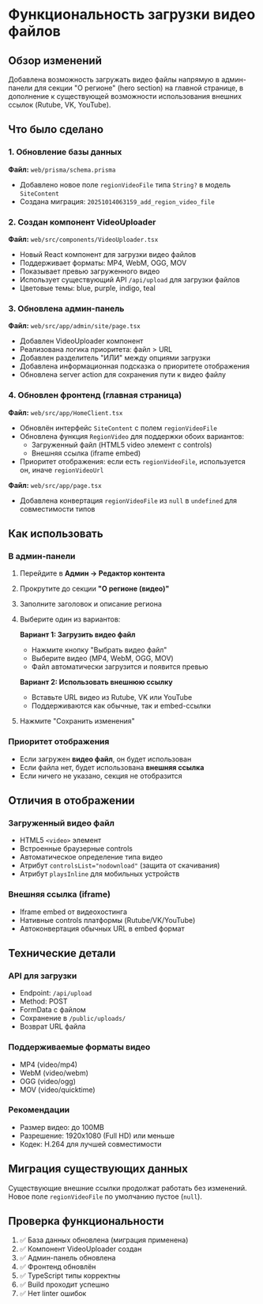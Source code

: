 # Функциональность загрузки видео файлов

## Обзор изменений

Добавлена возможность загружать видео файлы напрямую в админ-панели для секции "О регионе" (hero section) на главной странице, в дополнение к существующей возможности использования внешних ссылок (Rutube, VK, YouTube).

## Что было сделано

### 1. Обновление базы данных

**Файл:** `web/prisma/schema.prisma`
- Добавлено новое поле `regionVideoFile` типа `String?` в модель `SiteContent`
- Создана миграция: `20251014063159_add_region_video_file`

### 2. Создан компонент VideoUploader

**Файл:** `web/src/components/VideoUploader.tsx`
- Новый React компонент для загрузки видео файлов
- Поддерживает форматы: MP4, WebM, OGG, MOV
- Показывает превью загруженного видео
- Использует существующий API `/api/upload` для загрузки файлов
- Цветовые темы: blue, purple, indigo, teal

### 3. Обновлена админ-панель

**Файл:** `web/src/app/admin/site/page.tsx`
- Добавлен VideoUploader компонент
- Реализована логика приоритета: файл > URL
- Добавлен разделитель "ИЛИ" между опциями загрузки
- Добавлена информационная подсказка о приоритете отображения
- Обновлена server action для сохранения пути к видео файлу

### 4. Обновлен фронтенд (главная страница)

**Файл:** `web/src/app/HomeClient.tsx`
- Обновлён интерфейс `SiteContent` с полем `regionVideoFile`
- Обновлена функция `RegionVideo` для поддержки обоих вариантов:
  - Загруженный файл (HTML5 video элемент с controls)
  - Внешняя ссылка (iframe embed)
- Приоритет отображения: если есть `regionVideoFile`, используется он, иначе `regionVideoUrl`

**Файл:** `web/src/app/page.tsx`
- Добавлена конвертация `regionVideoFile` из `null` в `undefined` для совместимости типов

## Как использовать

### В админ-панели

1. Перейдите в **Админ → Редактор контента**
2. Прокрутите до секции **"О регионе (видео)"**
3. Заполните заголовок и описание региона
4. Выберите один из вариантов:

   **Вариант 1: Загрузить видео файл**
   - Нажмите кнопку "Выбрать видео файл"
   - Выберите видео (MP4, WebM, OGG, MOV)
   - Файл автоматически загрузится и появится превью

   **Вариант 2: Использовать внешнюю ссылку**
   - Вставьте URL видео из Rutube, VK или YouTube
   - Поддерживаются как обычные, так и embed-ссылки

5. Нажмите "Сохранить изменения"

### Приоритет отображения

- Если загружен **видео файл**, он будет использован
- Если файла нет, будет использована **внешняя ссылка**
- Если ничего не указано, секция не отобразится

## Отличия в отображении

### Загруженный видео файл
- HTML5 `<video>` элемент
- Встроенные браузерные controls
- Автоматическое определение типа видео
- Атрибут `controlsList="nodownload"` (защита от скачивания)
- Атрибут `playsInline` для мобильных устройств

### Внешняя ссылка (iframe)
- Iframe embed от видеохостинга
- Нативные controls платформы (Rutube/VK/YouTube)
- Автоконвертация обычных URL в embed формат

## Технические детали

### API для загрузки
- Endpoint: `/api/upload`
- Method: POST
- FormData с файлом
- Сохранение в `/public/uploads/`
- Возврат URL файла

### Поддерживаемые форматы видео
- MP4 (video/mp4)
- WebM (video/webm)
- OGG (video/ogg)
- MOV (video/quicktime)

### Рекомендации
- Размер видео: до 100MB
- Разрешение: 1920x1080 (Full HD) или меньше
- Кодек: H.264 для лучшей совместимости

## Миграция существующих данных

Существующие внешние ссылки продолжат работать без изменений. Новое поле `regionVideoFile` по умолчанию пустое (`null`).

## Проверка функциональности

1. ✅ База данных обновлена (миграция применена)
2. ✅ Компонент VideoUploader создан
3. ✅ Админ-панель обновлена
4. ✅ Фронтенд обновлён
5. ✅ TypeScript типы корректны
6. ✅ Build проходит успешно
7. ✅ Нет linter ошибок

